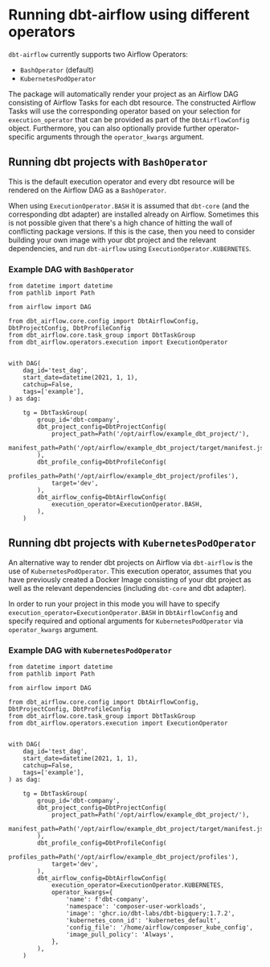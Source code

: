 # Running dbt-airflow using different operators
`dbt-airflow` currently supports two Airflow Operators:
- `BashOperator` (default)
- `KubernetesPodOperator`

The package will automatically render your project as an Airflow DAG consisting of Airflow Tasks
for each dbt resource. The constructed Airflow Tasks will use the corresponding operator based on 
your selection for `execution_operator` that can be provided as part of the `DbtAirflowConfig` 
object. Furthermore, you can also optionally provide further operator-specific arguments through the 
`operator_kwargs` argument. 

## Running dbt projects with `BashOperator`
This is the default execution operator and every dbt resource will be rendered on the Airflow DAG
as a `BashOperator`.

When using `ExecutionOperator.BASH` it is assumed that `dbt-core` (and the corresponding dbt 
adapter) are installed already on Airflow. Sometimes this is not possible given that there's a 
high chance of hitting the wall of conflicting package versions. If this is the case, then you need
to consider building your own image with your dbt project and the relevant dependencies, and run
`dbt-airflow` using `ExecutionOperator.KUBERNETES`. 

### Example DAG with `BashOperator`

```python3
from datetime import datetime
from pathlib import Path

from airflow import DAG

from dbt_airflow.core.config import DbtAirflowConfig, DbtProjectConfig, DbtProfileConfig
from dbt_airflow.core.task_group import DbtTaskGroup
from dbt_airflow.operators.execution import ExecutionOperator


with DAG(
    dag_id='test_dag',
    start_date=datetime(2021, 1, 1),
    catchup=False,
    tags=['example'],
) as dag:

    tg = DbtTaskGroup(
        group_id='dbt-company',
        dbt_project_config=DbtProjectConfig(
            project_path=Path('/opt/airflow/example_dbt_project/'),
            manifest_path=Path('/opt/airflow/example_dbt_project/target/manifest.json'),
        ),
        dbt_profile_config=DbtProfileConfig(
            profiles_path=Path('/opt/airflow/example_dbt_project/profiles'),
            target='dev',
        ),
        dbt_airflow_config=DbtAirflowConfig(
            execution_operator=ExecutionOperator.BASH,
        ),
    )
```

## Running dbt projects with `KubernetesPodOperator`
An alternative way to render dbt projects on Airflow via `dbt-airflow` is the use of 
`KubernetesPodOperator`. This execution operator, assumes that you have previously created a Docker
Image consisting of your dbt project as well as the relevant dependencies (including `dbt-core` and
dbt adapter). 

In order to run your project in this mode you will have to specify 
`execution_operator=ExecutionOperator.BASH` in `DbtAirflowConfig` and specify required and optional
arguments for `KubernetesPodOperator` via `operator_kwargs` argument. 


### Example DAG with `KubernetesPodOperator`

```python3
from datetime import datetime
from pathlib import Path

from airflow import DAG

from dbt_airflow.core.config import DbtAirflowConfig, DbtProjectConfig, DbtProfileConfig
from dbt_airflow.core.task_group import DbtTaskGroup
from dbt_airflow.operators.execution import ExecutionOperator


with DAG(
    dag_id='test_dag',
    start_date=datetime(2021, 1, 1),
    catchup=False,
    tags=['example'],
) as dag:

    tg = DbtTaskGroup(
        group_id='dbt-company',
        dbt_project_config=DbtProjectConfig(
            project_path=Path('/opt/airflow/example_dbt_project/'),
            manifest_path=Path('/opt/airflow/example_dbt_project/target/manifest.json'),
        ),
        dbt_profile_config=DbtProfileConfig(
            profiles_path=Path('/opt/airflow/example_dbt_project/profiles'),
            target='dev',
        ),
        dbt_airflow_config=DbtAirflowConfig(
            execution_operator=ExecutionOperator.KUBERNETES,
            operator_kwargs={
                'name': f'dbt-company',
                'namespace': 'composer-user-workloads',
                'image': 'ghcr.io/dbt-labs/dbt-bigquery:1.7.2',
                'kubernetes_conn_id': 'kubernetes_default',
                'config_file': '/home/airflow/composer_kube_config',
                'image_pull_policy': 'Always',
            },
        ),
    )
```
